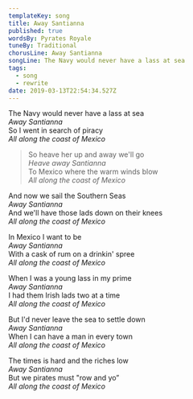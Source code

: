 ```yaml
---
templateKey: song
title: Away Santianna
published: true
wordsBy: Pyrates Royale
tuneBy: Traditional
chorusLine: Away Santianna
songLine: The Navy would never have a lass at sea
tags:
  - song
  - rewrite
date: 2019-03-13T22:54:34.527Z
---
```

The Navy would never have a lass at sea\
*Away Santianna*\
So I went in search of piracy\
*All along the coast of Mexico*

> So heave her up and away we'll go\
> *Heave away Santianna*\
> To Mexico where the warm winds blow\
> *All along the coast of Mexico*

And now we sail the Southern Seas\
*Away Santianna*\
And we'll have those lads down on their knees\
*All along the coast of Mexico*

In Mexico I want to be\
*Away Santianna*\
With a cask of rum on a drinkin' spree\
*All along the coast of Mexico*

When I was a young lass in my prime\
*Away Santianna*\
I had them Irish lads two at a time\
*All along the coast of Mexico*

But I'd never leave the sea to settle down\
*Away Santianna*\
When I can have a man in every town\
*All along the coast of Mexico*

The times is hard and the riches low\
*Away Santianna*\
But we pirates must "row and yo”\
*All along the coast of Mexico*